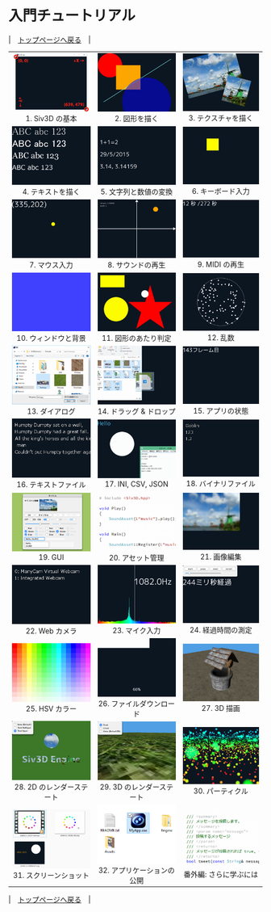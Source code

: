 ﻿# 入門チュートリアル

|　[トップページへ戻る](../README.md)　|

| | | |
|:---------:|:---------:|:---------:|
|<a href="Getting-started-with-siv3d.md" target="_blank">![1. Siv3D の基本](resource/Getting-started-with-siv3d/thumbnail.png "1. Siv3D の基本")</a><br>1. Siv3D の基本|<a href="Draw-shape.md" target="_blank">![2. 図形を描く](resource/Draw-shape/thumbnail.png "2. 図形を描く")</a><br>2. 図形を描く|<a href="Draw-texture.md" target="_blank">![3. テクスチャを描く](resource/Draw-texture/thumbnail.png "3. テクスチャを描く")</a><br>3. テクスチャを描く|
|<a href="Draw-font.md" target="_blank">![4. テキストを描く](resource/Draw-font/thumbnail.png "4. テキストを描く")</a><br>4. テキストを描く|<a href="Formatting.md" target="_blank">![5. 文字列と数値の変換](resource/Formatting/thumbnail.png "5. 文字列と数値の変換")</a><br>5. 文字列と数値の変換|<a href="Key.md" target="_blank">![6. キーボード入力](resource/Key/thumbnail.png "6. キーボード入力")</a><br>6. キーボード入力|
|<a href="Mouse.md" target="_blank">![7. マウス入力](resource/Mouse/thumbnail.png "7. マウス入力")</a><br>7. マウス入力|<a href="Sound.md" target="_blank">![8. サウンドの再生](resource/Sound/thumbnail.png "8. サウンドの再生")</a><br>8. サウンドの再生|<a href="Midi.md" target="_blank">![9. MIDI の再生](resource/Midi/thumbnail.png "9. MIDI の再生")</a><br>9. MIDI の再生|
|<a href="Window.md" target="_blank">![10. ウィンドウと背景](resource/Window/thumbnail.png "10. ウィンドウと背景")</a><br>10. ウィンドウと背景|<a href="Geometry2D.md" target="_blank">![11. 図形のあたり判定](resource/Geometry2D/thumbnail.png "11. 図形のあたり判定")</a><br>11. 図形のあたり判定|<a href="Random.md" target="_blank">![12. 乱数](resource/Random/thumbnail.png "12. 乱数")</a><br>12. 乱数|
|<a href="Dialog.md" target="_blank">![13. ダイアログ](resource/Dialog/thumbnail.png "13. ダイアログ")</a><br>13. ダイアログ|<a href="Dragdrop.md" target="_blank">![14. ドラッグ & ドロップ](resource/Dragdrop/thumbnail.png "14. ドラッグ & ドロップ")</a><br>14. ドラッグ & ドロップ|<a href="System.md" target="_blank">![15. アプリの状態](resource/System/thumbnail.png "15. アプリの状態")</a><br>15. アプリの状態|
|<a href="Text.md" target="_blank">![16. テキストファイル](resource/Text/thumbnail.png "16. テキストファイル")</a><br>16. テキストファイル|<a href="Text-data.md" target="_blank">![17. INI, CSV, JSON](resource/Text-data/thumbnail.png "17. INI, CSV, JSON")</a><br>17. INI, CSV, JSON|<a href="Binary.md" target="_blank">![18. バイナリファイル](resource/Binary/thumbnail.png "18. バイナリファイル")</a><br>18. バイナリファイル|
|<a href="GUI.md" target="_blank">![19. GUI](resource/GUI/thumbnail.png "19. GUI")</a><br>19. GUI|<a href="Asset.md" target="_blank">![20. アセット管理](resource/Asset/thumbnail.png "20. アセット管理")</a><br>20. アセット管理|<a href="Image.md" target="_blank">![21. 画像編集](resource/Image/thumbnail.png "21. 画像編集")</a><br>21. 画像編集|
|<a href="Webcam.md" target="_blank">![22. Web カメラ](resource/Webcam/thumbnail.png "22. Web カメラ")</a><br>22. Web カメラ|<a href="Recorder.md" target="_blank">![23. マイク入力](resource/Recorder/thumbnail.png "23. マイク入力")</a><br>23. マイク入力|<a href="Stopwatch.md" target="_blank">![24. 経過時間の測定](resource/Stopwatch/thumbnail.png "24. 経過時間の測定")</a><br>24. 経過時間の測定|
|<a href="HSV.md" target="_blank">![25. HSV カラー](resource/HSV/thumbnail.png "25. HSV カラー")</a><br>25. HSV カラー|<a href="HTTPClient.md" target="_blank">![26. ファイルダウンロード](resource/HTTPClient/thumbnail.png "26. ファイルダウンロード")</a><br>26. ファイルダウンロード|<a href="Draw-3d.md" target="_blank">![27. 3D 描画](resource/Draw-3d/thumbnail.png "27. 3D 描画")</a><br>27. 3D 描画|
|<a href="Graphics2D.md" target="_blank">![28. 2D のレンダーステート](resource/Graphics2D/thumbnail.png "28. 2D のレンダーステート")</a><br>28. 2D のレンダーステート|<a href="Graphics3D.md" target="_blank">![29. 3D のレンダーステート](resource/Graphics3D/thumbnail.png "29. 3D のレンダーステート")</a><br>29. 3D のレンダーステート|<a href="Particle.md" target="_blank">![30. パーティクル](resource/Particle/thumbnail.png "30. パーティクル")</a><br>30. パーティクル|
|<a href="Screen-capture.md" target="_blank">![31. スクリーンショット](resource/Screen-capture/thumbnail.png "31. スクリーンショット")</a><br>31. スクリーンショット|<a href="Release.md" target="_blank">![32. アプリケーションの公開](resource/Release/thumbnail.png "32. アプリケーションの公開")</a><br>32. アプリケーションの公開|<a href="Learn.md" target="_blank">![番外編: さらに学ぶには](resource/Learn/thumbnail.png "番外編: さらに学ぶには")</a><br>番外編: さらに学ぶには|

|　[トップページへ戻る](../README.md)　|